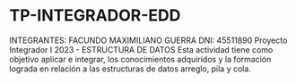 # TP-INTEGRADOR-EDD
INTEGRANTES: FACUNDO MAXIMILIANO GUERRA DNI: 45511890
Proyecto Integrador I 2023 - ESTRUCTURA DE DATOS
Esta actividad tiene como objetivo aplicar e integrar, los conocimientos adquiridos y la formación lograda en
relación a las estructuras de datos arreglo, pila y cola.

